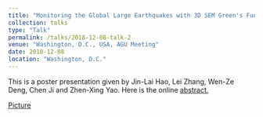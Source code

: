 ```yaml
---
title: "Monitoring the Global Large Earthquakes with 3D SEM Green's Functions, Part III: Slip history of 2017 Mexico Mw8.2 and 2018 Alaska Mw7.9 Earthquakes"
collection: talks
type: "Talk"
permalink: /talks/2018-12-08-talk-2
venue: "Washington, D.C., USA, AGU Meeting"
date: 2018-12-08
location: "Washington, D.C."
---
```


This is a poster presentation given by Jin-Lai Hao, Lei Zhang, Wen-Ze Deng, Chen Ji and Zhen-Xing Yao. Here is the online [abstract.](https://ui.adsabs.harvard.edu/abs/2018AGUFM.S31F0579H/abstract)

[Picture](/images/2018-Washington-AGU.jpg)
